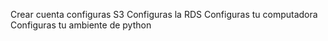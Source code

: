 Crear cuenta
configuras S3
Configuras la RDS
Configuras tu computadora
Configuras tu ambiente de python


